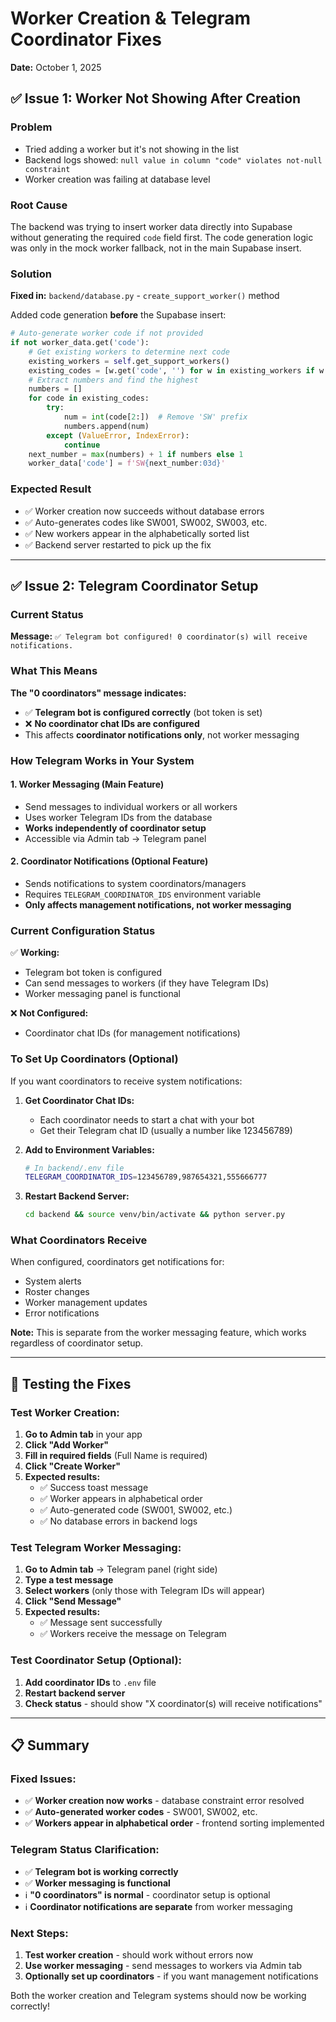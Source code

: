 # Worker Creation & Telegram Coordinator Fixes

**Date:** October 1, 2025

## ✅ Issue 1: Worker Not Showing After Creation

### Problem
- Tried adding a worker but it's not showing in the list
- Backend logs showed: `null value in column "code" violates not-null constraint`
- Worker creation was failing at database level

### Root Cause
The backend was trying to insert worker data directly into Supabase without generating the required `code` field first. The code generation logic was only in the mock worker fallback, not in the main Supabase insert.

### Solution
**Fixed in:** `backend/database.py` - `create_support_worker()` method

Added code generation **before** the Supabase insert:

```python
# Auto-generate worker code if not provided
if not worker_data.get('code'):
    # Get existing workers to determine next code
    existing_workers = self.get_support_workers()
    existing_codes = [w.get('code', '') for w in existing_workers if w.get('code', '').startswith('SW')]
    # Extract numbers and find the highest
    numbers = []
    for code in existing_codes:
        try:
            num = int(code[2:])  # Remove 'SW' prefix
            numbers.append(num)
        except (ValueError, IndexError):
            continue
    next_number = max(numbers) + 1 if numbers else 1
    worker_data['code'] = f'SW{next_number:03d}'
```

### Expected Result
- ✅ Worker creation now succeeds without database errors
- ✅ Auto-generates codes like SW001, SW002, SW003, etc.
- ✅ New workers appear in the alphabetically sorted list
- ✅ Backend server restarted to pick up the fix

---

## ✅ Issue 2: Telegram Coordinator Setup

### Current Status
**Message:** `✅ Telegram bot configured! 0 coordinator(s) will receive notifications.`

### What This Means

**The "0 coordinators" message indicates:**
- ✅ **Telegram bot is configured correctly** (bot token is set)
- ❌ **No coordinator chat IDs are configured**
- This affects **coordinator notifications only**, not worker messaging

### How Telegram Works in Your System

#### 1. **Worker Messaging** (Main Feature)
- Send messages to individual workers or all workers
- Uses worker Telegram IDs from the database
- **Works independently of coordinator setup**
- Accessible via Admin tab → Telegram panel

#### 2. **Coordinator Notifications** (Optional Feature)
- Sends notifications to system coordinators/managers
- Requires `TELEGRAM_COORDINATOR_IDS` environment variable
- **Only affects management notifications, not worker messaging**

### Current Configuration Status

✅ **Working:**
- Telegram bot token is configured
- Can send messages to workers (if they have Telegram IDs)
- Worker messaging panel is functional

❌ **Not Configured:**
- Coordinator chat IDs (for management notifications)

### To Set Up Coordinators (Optional)

If you want coordinators to receive system notifications:

1. **Get Coordinator Chat IDs:**
   - Each coordinator needs to start a chat with your bot
   - Get their Telegram chat ID (usually a number like 123456789)

2. **Add to Environment Variables:**
   ```bash
   # In backend/.env file
   TELEGRAM_COORDINATOR_IDS=123456789,987654321,555666777
   ```

3. **Restart Backend Server:**
   ```bash
   cd backend && source venv/bin/activate && python server.py
   ```

### What Coordinators Receive

When configured, coordinators get notifications for:
- System alerts
- Roster changes
- Worker management updates
- Error notifications

**Note:** This is separate from the worker messaging feature, which works regardless of coordinator setup.

---

## 🚀 Testing the Fixes

### Test Worker Creation:
1. **Go to Admin tab** in your app
2. **Click "Add Worker"**
3. **Fill in required fields** (Full Name is required)
4. **Click "Create Worker"**
5. **Expected results:**
   - ✅ Success toast message
   - ✅ Worker appears in alphabetical order
   - ✅ Auto-generated code (SW001, SW002, etc.)
   - ✅ No database errors in backend logs

### Test Telegram Worker Messaging:
1. **Go to Admin tab** → Telegram panel (right side)
2. **Type a test message**
3. **Select workers** (only those with Telegram IDs will appear)
4. **Click "Send Message"**
5. **Expected results:**
   - ✅ Message sent successfully
   - ✅ Workers receive the message on Telegram

### Test Coordinator Setup (Optional):
1. **Add coordinator IDs** to `.env` file
2. **Restart backend server**
3. **Check status** - should show "X coordinator(s) will receive notifications"

---

## 📋 Summary

### Fixed Issues:
- ✅ **Worker creation now works** - database constraint error resolved
- ✅ **Auto-generated worker codes** - SW001, SW002, etc.
- ✅ **Workers appear in alphabetical order** - frontend sorting implemented

### Telegram Status Clarification:
- ✅ **Telegram bot is working correctly**
- ✅ **Worker messaging is functional**
- ℹ️ **"0 coordinators" is normal** - coordinator setup is optional
- ℹ️ **Coordinator notifications are separate** from worker messaging

### Next Steps:
1. **Test worker creation** - should work without errors now
2. **Use worker messaging** - send messages to workers via Admin tab
3. **Optionally set up coordinators** - if you want management notifications

Both the worker creation and Telegram systems should now be working correctly!
